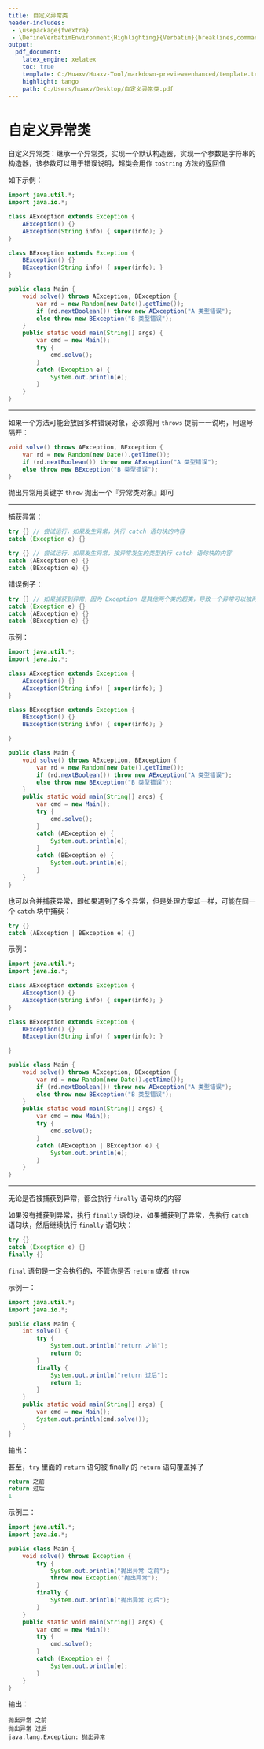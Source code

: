 ```yaml
---
title: 自定义异常类
header-includes:
 - \usepackage{fvextra}
 - \DefineVerbatimEnvironment{Highlighting}{Verbatim}{breaklines,commandchars=\\\{\}}
output:
  pdf_document:
    latex_engine: xelatex
    toc: true
    template: C:/Huaxv/Huaxv-Tool/markdown-preview=enhanced/template.tex
    highlight: tango
    path: C:/Users/huaxv/Desktop/自定义异常类.pdf
---
```


# 自定义异常类

自定义异常类：继承一个异常类，实现一个默认构造器，实现一个参数是字符串的构造器，该参数可以用于错误说明，超类会用作 `toString` 方法的返回值

如下示例：

```java
import java.util.*;
import java.io.*;

class AException extends Exception {
    AException() {}
    AException(String info) { super(info); }
}

class BException extends Exception {
    BException() {}
    BException(String info) { super(info); }
}

public class Main {
    void solve() throws AException, BException {
        var rd = new Random(new Date().getTime());
        if (rd.nextBoolean()) throw new AException("A 类型错误");
        else throw new BException("B 类型错误");
    }
    public static void main(String[] args) {
        var cmd = new Main();
        try {
            cmd.solve();
        }
        catch (Exception e) {
            System.out.println(e);
        }
    }
}
```

---

如果一个方法可能会放回多种错误对象，必须得用 `throws` 提前一一说明，用逗号隔开：

```java
void solve() throws AException, BException {
    var rd = new Random(new Date().getTime());
    if (rd.nextBoolean()) throw new AException("A 类型错误");
    else throw new BException("B 类型错误");
}
```

抛出异常用关键字 `throw` 抛出一个『异常类对象』即可

---

捕获异常：

```java
try {} // 尝试运行，如果发生异常，执行 catch 语句块的内容
catch (Exception e) {}
```

```java
try {} // 尝试运行，如果发生异常，按异常发生的类型执行 catch 语句块的内容
catch (AException e) {}
catch (BException e) {}
```

错误例子：

```java
try {} // 如果捕获到异常，因为 Exception 是其他两个类的超类，导致一个异常可以被两个语句块同时捕获而报错
catch (Exception e) {}
catch (AException e) {}
catch (BException e) {}
```

示例：

```java
import java.util.*;
import java.io.*;

class AException extends Exception {
    AException() {}
    AException(String info) { super(info); }
}

class BException extends Exception {
    BException() {}
    BException(String info) { super(info); }

}

public class Main {
    void solve() throws AException, BException {
        var rd = new Random(new Date().getTime());
        if (rd.nextBoolean()) throw new AException("A 类型错误");
        else throw new BException("B 类型错误");
    }
    public static void main(String[] args) {
        var cmd = new Main();
        try {
            cmd.solve();
        }
        catch (AException e) {
            System.out.println(e);
        }
        catch (BException e) {
            System.out.println(e);
        }
    }
}
```

也可以合并捕获异常，即如果遇到了多个异常，但是处理方案却一样，可能在同一个 `catch` 块中捕获：

```java
try {}
catch (AException | BException e) {}
```

示例：

```java
import java.util.*;
import java.io.*;

class AException extends Exception {
    AException() {}
    AException(String info) { super(info); }
}

class BException extends Exception {
    BException() {}
    BException(String info) { super(info); }

}

public class Main {
    void solve() throws AException, BException {
        var rd = new Random(new Date().getTime());
        if (rd.nextBoolean()) throw new AException("A 类型错误");
        else throw new BException("B 类型错误");
    }
    public static void main(String[] args) {
        var cmd = new Main();
        try {
            cmd.solve();
        }
        catch (AException | BException e) {
            System.out.println(e);
        }
    }
}
```

---

无论是否被捕获到异常，都会执行 `finally` 语句块的内容

如果没有捕获到异常，执行 `finally` 语句块，如果捕获到了异常，先执行 `catch` 语句块，然后继续执行 `finally` 语句块：



```java
try {}
catch (Exception e) {}
finally {}
```

`final` 语句是一定会执行的，不管你是否 `return` 或者 `throw`

示例一：

```java
import java.util.*;
import java.io.*;

public class Main {
    int solve() {
        try {
            System.out.println("return 之前");
            return 0;
        }
        finally {
            System.out.println("return 过后");
            return 1;
        }
    }
    public static void main(String[] args) {
        var cmd = new Main();
        System.out.println(cmd.solve());
    }
}
```

输出：

甚至，`try` 里面的 `return` 语句被 finally 的 `return` 语句覆盖掉了

```java
return 之前
return 过后
1
```

示例二：

```java
import java.util.*;
import java.io.*;

public class Main {
    void solve() throws Exception {
        try {
            System.out.println("抛出异常 之前");
            throw new Exception("抛出异常");
        }
        finally {
            System.out.println("抛出异常 过后");
        }
    }
    public static void main(String[] args) {
        var cmd = new Main();
        try {
            cmd.solve();
        }
        catch (Exception e) {
            System.out.println(e);
        }
    }
}
```

输出：

```
抛出异常 之前
抛出异常 过后
java.lang.Exception: 抛出异常
```
